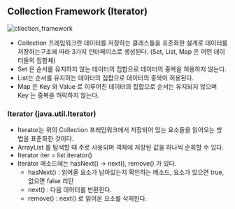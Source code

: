 ## Collection Framework (Iterator)

![cllection_framework](/Users/sungblee/TIL/image/cllection_framework.png)

- Collection 프레임워크란 데이터를 저장하는 클래스들을 표준화한 설계로 데이터를 저장하는구조에 따라 3가지 인터페이스로 생성된다. (Set, List, Map 은 어떤 데이터들의 집합체)
- Set 은 순서를 유지하지 않는 데이터의 집합으로 데이터의 중복을 허용하지 않는다.
- List는 순서를 유지하는 데이터의 집합으로 데이터의 중복이 허용된다.
- Map 은 Key 와 Value 로 이루어진 데이터의 집합으로 순서는 유지되지 않으며 Key 는 중복을 허락하지 않는다. 

### Iterator (java.util.Iterator)

- Iterator는 위의 Collection 프레임워크에서 저장되어 있는 요소들을 읽어오는 방법을 표준화한 것이다.
- ArrayList 를 탐색할 때 주로 사용되며 객체에 저장된 값을 하나씩 순회할 수 있다.
- Iterator iter = list.iterator() 
- Iterator 메소드에는 hasNext() -> next(), remove() 가 있다.
  - hasNext() : 읽어올 요소가 남아있는지 확인하는 메소드, 요소가 있으면 true, 없으면 false 리턴
  - next() : 다음 데이터를 반환한다.
  - remove() : next() 로 읽어온 요소를 삭제한다.